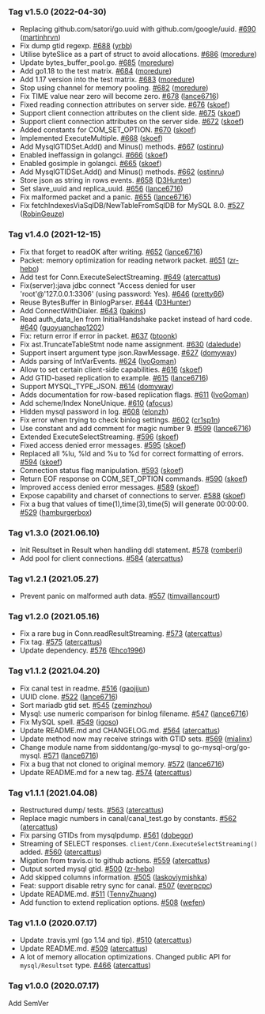 ### Tag v1.5.0 (2022-04-30)
* Replacing github.com/satori/go.uuid with github.com/google/uuid. [#690](https://github.com/go-mysql-org/go-mysql/pull/690) ([martinhrvn](https://github.com/martinhrvn))
* Fix dump gtid regexp. [#688](https://github.com/go-mysql-org/go-mysql/pull/688) ([yrbb](https://github.com/yrbb))
* Utilise byteSlice as a part of struct to avoid allocations. [#686](https://github.com/go-mysql-org/go-mysql/pull/686) ([moredure](https://github.com/moredure))
* Update bytes_buffer_pool.go. [#685](https://github.com/go-mysql-org/go-mysql/pull/685) ([moredure](https://github.com/moredure))
* Add go1.18 to the test matrix. [#684](https://github.com/go-mysql-org/go-mysql/pull/684) ([moredure](https://github.com/moredure))
* Add 1.17 version into the test matrix. [#683](https://github.com/go-mysql-org/go-mysql/pull/683) ([moredure](https://github.com/moredure))
* Stop using channel for memory pooling. [#682](https://github.com/go-mysql-org/go-mysql/pull/682) ([moredure](https://github.com/moredure))
* Fix TIME value near zero will become zero. [#678](https://github.com/go-mysql-org/go-mysql/pull/678) ([lance6716](https://github.com/lance6716))
* Fixed reading connection attributes on server side. [#676](https://github.com/go-mysql-org/go-mysql/pull/676) ([skoef](https://github.com/skoef))
* Support client connection attributes on the client side. [#675](https://github.com/go-mysql-org/go-mysql/pull/675) ([skoef](https://github.com/skoef))
* Support client connection attributes on the server side. [#672](https://github.com/go-mysql-org/go-mysql/pull/672) ([skoef](https://github.com/skoef))
* Added constants for COM_SET_OPTION. [#670](https://github.com/go-mysql-org/go-mysql/pull/670) ([skoef](https://github.com/skoef))
* Implemented ExecuteMultiple. [#668](https://github.com/go-mysql-org/go-mysql/pull/668) ([skoef](https://github.com/skoef))
* Add MysqlGTIDSet.Add() and Minus() methods. [#667](https://github.com/go-mysql-org/go-mysql/pull/667) ([ostinru](https://github.com/ostinru))
* Enabled ineffassign in golangci. [#666](https://github.com/go-mysql-org/go-mysql/pull/666) ([skoef](https://github.com/skoef))
* Enabled gosimple in golangci. [#665](https://github.com/go-mysql-org/go-mysql/pull/665) ([skoef](https://github.com/skoef))
* Add MysqlGTIDSet.Add() and Minus() methods. [#662](https://github.com/go-mysql-org/go-mysql/pull/662) ([ostinru](https://github.com/ostinru))
* Store json as string in rows events. [#658](https://github.com/go-mysql-org/go-mysql/pull/658) ([D3Hunter](https://github.com/D3Hunter))
* Set slave_uuid and replica_uuid. [#656](https://github.com/go-mysql-org/go-mysql/pull/656) ([lance6716](https://github.com/lance6716))
* Fix malformed packet and a panic. [#655](https://github.com/go-mysql-org/go-mysql/pull/655) ([lance6716](https://github.com/lance6716))
* Fix fetchIndexesViaSqlDB/NewTableFromSqlDB for MySQL 8.0. [#527](https://github.com/go-mysql-org/go-mysql/pull/527) ([RobinGeuze](https://github.com/RobinGeuze))

### Tag v1.4.0 (2021-12-15)
* Fix that forget to readOK after writing. [#652](https://github.com/go-mysql-org/go-mysql/pull/652) ([lance6716](https://github.com/lance6716))
* Packet: memory optimization for reading network packet. [#651](https://github.com/go-mysql-org/go-mysql/pull/651) ([zr-hebo](https://github.com/zr-hebo))
* Add test for Conn.ExecuteSelectStreaming. [#649](https://github.com/go-mysql-org/go-mysql/pull/649) ([atercattus](https://github.com/atercattus))
* Fix(server):java jdbc connect "Access denied for user 'root'@'127.0.0.1:3306' (using password: Yes). [#646](https://github.com/go-mysql-org/go-mysql/pull/646) ([pretty66](https://github.com/pretty66))
* Reuse BytesBuffer in BinlogParser. [#644](https://github.com/go-mysql-org/go-mysql/pull/644) ([D3Hunter](https://github.com/D3Hunter))
* Add ConnectWithDialer. [#643](https://github.com/go-mysql-org/go-mysql/pull/643) ([bakins](https://github.com/bakins))
* Read auth_data_len from InitialHandshake packet instead of hard code. [#640](https://github.com/go-mysql-org/go-mysql/pull/640) ([guoyuanchao1202](https://github.com/guoyuanchao1202))
* Fix: return error if error in packet. [#637](https://github.com/go-mysql-org/go-mysql/pull/637) ([btoonk](https://github.com/btoonk))
* Fix ast.TruncateTableStmt node name assignment. [#630](https://github.com/go-mysql-org/go-mysql/pull/630) ([daledude](https://github.com/daledude))
* Support insert argument type json.RawMessage. [#627](https://github.com/go-mysql-org/go-mysql/pull/627) ([domyway](https://github.com/domyway))
* Adds parsing of IntVarEvents. [#624](https://github.com/go-mysql-org/go-mysql/pull/624) ([IvoGoman](https://github.com/IvoGoman))
* Allow to set certain client-side capabilities. [#616](https://github.com/go-mysql-org/go-mysql/pull/616) ([skoef](https://github.com/skoef))
* Add GTID-based replication to example. [#615](https://github.com/go-mysql-org/go-mysql/pull/615) ([lance6716](https://github.com/lance6716))
* Support MYSQL_TYPE_JSON. [#614](https://github.com/go-mysql-org/go-mysql/pull/614) ([domyway](https://github.com/domyway))
* Adds documentation for row-based replication flags. [#611](https://github.com/go-mysql-org/go-mysql/pull/611) ([IvoGoman](https://github.com/IvoGoman))
* Add scheme/Index NoneUnique. [#610](https://github.com/go-mysql-org/go-mysql/pull/610) ([afocus](https://github.com/afocus))
* Hidden mysql password in log. [#608](https://github.com/go-mysql-org/go-mysql/pull/608) ([elonzh](https://github.com/elonzh))
* Fix error when trying to check binlog settings. [#602](https://github.com/go-mysql-org/go-mysql/pull/602) ([cr1sp1n](https://github.com/cr1sp1n))
* Use constant and add comment for magic number 9. [#599](https://github.com/go-mysql-org/go-mysql/pull/599) ([lance6716](https://github.com/lance6716))
* Extended ExecuteSelectStreaming. [#596](https://github.com/go-mysql-org/go-mysql/pull/596) ([skoef](https://github.com/skoef))
* Fixed access denied error messages. [#595](https://github.com/go-mysql-org/go-mysql/pull/595) ([skoef](https://github.com/skoef))
* Replaced all %lu, %ld and %u to %d for correct formatting of errors. [#594](https://github.com/go-mysql-org/go-mysql/pull/594) ([skoef](https://github.com/skoef))
* Connection status flag manipulation. [#593](https://github.com/go-mysql-org/go-mysql/pull/593) ([skoef](https://github.com/skoef))
* Return EOF response on COM_SET_OPTION commands. [#590](https://github.com/go-mysql-org/go-mysql/pull/590) ([skoef](https://github.com/skoef))
* Improved access denied error messages. [#589](https://github.com/go-mysql-org/go-mysql/pull/589) ([skoef](https://github.com/skoef))
* Expose capability and charset of connections to server. [#588](https://github.com/go-mysql-org/go-mysql/pull/588) ([skoef](https://github.com/skoef))
* Fix a bug that values of time(1),time(3),time(5) will generate 00:00:00. [#529](https://github.com/go-mysql-org/go-mysql/pull/529) ([hamburgerbox](https://github.com/hamburgerbox))

### Tag v1.3.0 (2021.06.10)
* Init Resultset in Result when handling ddl statement. [#578](https://github.com/go-mysql-org/go-mysql/pull/578) ([romberli](https://github.com/romberli))
* Add pool for client connections. [#584](https://github.com/go-mysql-org/go-mysql/pull/584) ([atercattus](https://github.com/atercattus))

### Tag v1.2.1 (2021.05.27)
* Prevent panic on malformed auth data. [#557](https://github.com/go-mysql-org/go-mysql/pull/557) ([timvaillancourt](https://github.com/timvaillancourt))

### Tag v1.2.0 (2021.05.16)
* Fix a rare bug in Conn.readResultStreaming. [#573](https://github.com/go-mysql-org/go-mysql/pull/573) ([atercattus](https://github.com/atercattus))
* Fix tag. [#575](https://github.com/go-mysql-org/go-mysql/pull/575) ([atercattus](https://github.com/atercattus))
* Update dependency. [#576](https://github.com/go-mysql-org/go-mysql/pull/576) ([Ehco1996](https://github.com/Ehco1996))

### Tag v1.1.2 (2021.04.20)
* Fix canal test in readme. [#516](https://github.com/go-mysql-org/go-mysql/pull/516) ([gaojijun](https://github.com/gaojijun))
* UUID clone. [#522](https://github.com/go-mysql-org/go-mysql/pull/522) ([lance6716](https://github.com/lance6716))
* Sort mariadb gtid set. [#545](https://github.com/go-mysql-org/go-mysql/pull/545) ([zeminzhou](https://github.com/zeminzhou))
* Mysql: use numeric comparison for binlog filename. [#547](https://github.com/go-mysql-org/go-mysql/pull/547) ([lance6716](https://github.com/lance6716))
* Fix MySQL spell. [#549](https://github.com/go-mysql-org/go-mysql/pull/549) ([igoso](https://github.com/igoso))
* Update README.md and CHANGELOG.md. [#564](https://github.com/go-mysql-org/go-mysql/pull/564) ([atercattus](https://github.com/atercattus))
* Update method now may receive strings with GTID sets. [#569](https://github.com/go-mysql-org/go-mysql/pull/569) ([mialinx](https://github.com/mialinx))
* Change module name from siddontang/go-mysql to go-mysql-org/go-mysql. [#571](https://github.com/go-mysql-org/go-mysql/pull/571) ([lance6716](https://github.com/lance6716))
* Fix a bug that not cloned to original memory. [#572](https://github.com/go-mysql-org/go-mysql/pull/572) ([lance6716](https://github.com/lance6716))
* Update README.md for a new tag. [#574](https://github.com/go-mysql-org/go-mysql/pull/574) ([atercattus](https://github.com/atercattus))

### Tag v1.1.1 (2021.04.08)
* Restructured dump/ tests. [#563](https://github.com/go-mysql-org/go-mysql/pull/563) ([atercattus](https://github.com/atercattus))
* Replace magic numbers in canal/canal_test.go by constants. [#562](https://github.com/go-mysql-org/go-mysql/pull/562) ([atercattus](https://github.com/atercattus))
* Fix parsing GTIDs from mysqlpdump. [#561](https://github.com/go-mysql-org/go-mysql/pull/561) ([dobegor](https://github.com/dobegor))
* Streaming of SELECT responses. `client/Conn.ExecuteSelectStreaming()` added. [#560](https://github.com/go-mysql-org/go-mysql/pull/560) ([atercattus](https://github.com/atercattus))
* Migation from travis.ci to github actions. [#559](https://github.com/go-mysql-org/go-mysql/pull/559) ([atercattus](https://github.com/atercattus))
* Output sorted mysql gtid. [#500](https://github.com/go-mysql-org/go-mysql/pull/500) ([zr-hebo](https://github.com/zr-hebo))
* Add skipped columns information. [#505](https://github.com/go-mysql-org/go-mysql/pull/505) ([laskoviymishka](https://github.com/laskoviymishka))
* Feat: support disable retry sync for canal. [#507](https://github.com/go-mysql-org/go-mysql/pull/507) ([everpcpc](https://github.com/everpcpc))
* Update README.md. [#511](https://github.com/go-mysql-org/go-mysql/pull/511) ([TennyZhuang](https://github.com/TennyZhuang))
* Add function to extend replication options. [#508](https://github.com/go-mysql-org/go-mysql/pull/508) ([wefen](https://github.com/wefen))

### Tag v1.1.0 (2020.07.17)
* Update .travis.yml (go 1.14 and tip). [#510](https://github.com/go-mysql-org/go-mysql/pull/510) ([atercattus](https://github.com/atercattus))
* Update README.md. [#509](https://github.com/go-mysql-org/go-mysql/pull/509) ([atercattus](https://github.com/atercattus))
* A lot of memory allocation optimizations. Changed public API for `mysql/Resultset` type. [#466](https://github.com/go-mysql-org/go-mysql/pull/466) ([atercattus](https://github.com/atercattus))

### Tag v1.0.0 (2020.07.17)
Add SemVer
